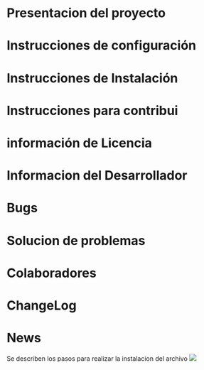 #  Presentacion del  proyecto
#  Instrucciones de  configuración
# Instrucciones de  Instalación
# Instrucciones para contribui
# información de Licencia
#  Informacion del Desarrollador
# Bugs  
# Solucion de problemas
# Colaboradores
# ChangeLog
# News

Se describen los pasos  para realizar la instalacion del  archivo
![](https://www.google.com/imgres?imgurl=https%3A%2F%2Fupload.wikimedia.org%2Fwikipedia%2Fcommons%2Fthumb%2F4%2F48%2FMarkdown-mark.svg%2F1200px-Markdown-mark.svg.png&imgrefurl=https%3A%2F%2Fes.wikipedia.org%2Fwiki%2FMarkdown&tbnid=a2zWXGUTR0aeZM&vet=12ahUKEwiRs7CN-sjuAhURAdQKHfvlA_gQMygAegUIARCmAQ..i&docid=xKjzTHj8FJxahM&w=1200&h=738&q=imagen%20markdown&ved=2ahUKEwiRs7CN-sjuAhURAdQKHfvlA_gQMygAegUIARCmAQ)
